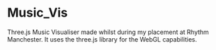 # Music_Vis

Three.js Music Visualiser made whilst during my placement at Rhythm Manchester. It uses the three.js library for the WebGL capabilities.
